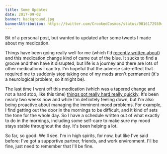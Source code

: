 ```yaml
---
title: Some Updates
date: 2017-09-02
banner: background.jpg
bannerAttribution: https://twitter.com/CrookedCosmos/status/901617293947437056
---
```


Bit of a personal post, but wanted to updated after some tweets I made about my medication.

<Tweet tweetID="901838857683038212" />

Things have been going really well for me (which I'd [recently written about](/blog/therapys-end/)) and this medication change kind of came out of the blue. It sucks to find a groove and then have it disrupted, but life is a journey and there are lots of other medications I can try. I'm hopeful that the adverse side-effect that required me to suddenly stop taking one of my meds aren't permanent (it's a neurological problem, so it might be).

The last time I went off this medication (which was a tapered change and not a hard stop, like this time) [things got really hard really quickly](/blog/feelings-are-hard/). It's been nearly two weeks now and while I'm definitely feeling down, but I'm also being proactive about managing the imminent mood problems. For example, I find getting out the door in the mornings to be difficult, and it kind of sets the tone for the whole day. So I have a schedule written out of what exactly to do in the mornings, including some self-care to make sure my mood stays stable throughout the day. It's been helping a lot.

So far, so good. We'll see. I'm in high spirits, for now, but like I've said before: I've got a supportive partner, friends, and work environment. I'll be fine, just need to remember that I'll be fine.
